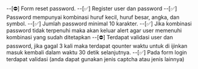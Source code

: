 --[⛔️] Form reset password.
--[✅] Register user dan password 
--[✅] Password mempunyai kombinasi huruf kecil, huruf besar, angka, dan symbol.
--[✅] Jumlah password minimal 10 karakter.
--[✅] Jika kombinasi password tidak terpenuhi maka akan keluar alert agar user memenuhi kombinasi yang sudah ditetapkan 
--[⛔️] Terdapat validasi user dan password, jika gagal 3 kali maka terdapat qounter waktu untuk di ijinkan masuk kembali dalam waktu 30 detik selanjutnya.
--[✅] Pada form login terdapat validasi (anda dapat gunakan jenis captcha atau jenis lainnya) 
